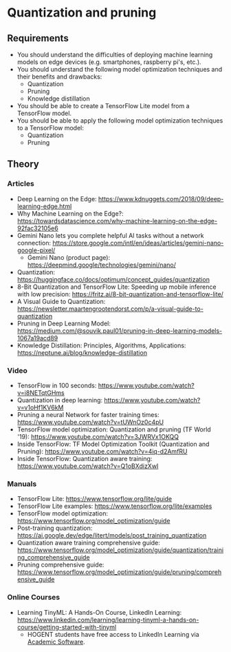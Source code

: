 # Quantization and pruning

## Requirements

-   You should understand the difficulties of deploying machine learning models on edge devices (e.g. smartphones, raspberry pi's, etc.).
-   You should understand the following model optimization techniques and their benefits and drawbacks:
    -   Quantization
    -   Pruning
    -   Knowledge distillation
-   You should be able to create a TensorFlow Lite model from a TensorFlow model.
-   You should be able to apply the following model optimization techniques to a TensorFlow model:
    -   Quantization
    -   Pruning

## Theory

### Articles

-   Deep Learning on the Edge: https://www.kdnuggets.com/2018/09/deep-learning-edge.html
-   Why Machine Learning on the Edge?: https://towardsdatascience.com/why-machine-learning-on-the-edge-92fac32105e6
-   Gemini Nano lets you complete helpful AI tasks without a network connection: https://store.google.com/intl/en/ideas/articles/gemini-nano-google-pixel/
    -   Gemini Nano (product page): https://deepmind.google/technologies/gemini/nano/
-   Quantization: https://huggingface.co/docs/optimum/concept_guides/quantization
-   8-Bit Quantization and TensorFlow Lite: Speeding up mobile inference with low precision: https://fritz.ai/8-bit-quantization-and-tensorflow-lite/
-   A Visual Guide to Quantization: https://newsletter.maartengrootendorst.com/p/a-visual-guide-to-quantization
-   Pruning in Deep Learning Model: https://medium.com/@souvik.paul01/pruning-in-deep-learning-models-1067a19acd89
-   Knowledge Distillation: Principles, Algorithms, Applications: https://neptune.ai/blog/knowledge-distillation

### Video

-   TensorFlow in 100 seconds: https://www.youtube.com/watch?v=i8NETqtGHms
-   Quantization in deep learning: https://www.youtube.com/watch?v=v1oHf1KV6kM
-   Pruning a neural Network for faster training times: https://www.youtube.com/watch?v=tUWnOz0c4pU
-   TensorFlow model optimization: Quantization and pruning (TF World '19): https://www.youtube.com/watch?v=3JWRVx1OKQQ
-   Inside TensorFlow: TF Model Optimization Toolkit (Quantization and Pruning): https://www.youtube.com/watch?v=4iq-d2AmfRU
-   Inside TensorFlow: Quantization aware training: https://www.youtube.com/watch?v=Q1oBXdizXwI

### Manuals

-   TensorFlow Lite: https://www.tensorflow.org/lite/guide
-   TensorFlow Lite examples: https://www.tensorflow.org/lite/examples
-   TensorFlow model optimization: https://www.tensorflow.org/model_optimization/guide
-   Post-training quantization: https://ai.google.dev/edge/litert/models/post_training_quantization
-   Quantization aware training comprehensive guide: https://www.tensorflow.org/model_optimization/guide/quantization/training_comprehensive_guide
-   Pruning comprehensive guide: https://www.tensorflow.org/model_optimization/guide/pruning/comprehensive_guide

### Online Courses

-   Learning TinyML: A Hands-On Course, LinkedIn Learning: https://www.linkedin.com/learning/learning-tinyml-a-hands-on-course/getting-started-with-tinyml
    -   HOGENT students have free access to LinkedIn Learning via [Academic Software](http://academicsoftware.eu/).
